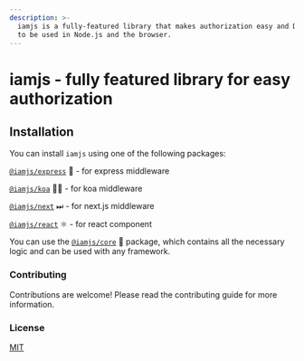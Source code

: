 ```yaml
---
description: >-
  iamjs is a fully-featured library that makes authorization easy and Designed
  to be used in Node.js and the browser.
---
```


# iamjs - fully featured library for easy authorization

## Installation

You can install `iamjs` using one of the following packages:

[`@iamjs/express`](broken-reference) 🚀 - for express middleware

[`@iamjs/koa`](broken-reference) 🐱‍🏍 - for koa middleware

[`@iamjs/next`](broken-reference) ⏭ - for next.js middleware

[`@iamjs/react`](broken-reference) ⚛️ - for react component

You can use the [`@iamjs/core`](broken-reference) 🧠 package, which contains all the necessary logic and can be used with any framework.

### Contributing

Contributions are welcome! Please read the contributing guide for more information.

### License

[MIT](../LICENSE)

